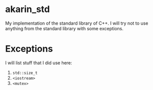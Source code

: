 # akarin_std
My implementation of the standard library of C++.
I will try not to use anything from the standard library with some exceptions.

# Exceptions

I will list stuff that I did use here:

1. `std::size_t`
2. `<iostream>`
3. `<mutex>`
